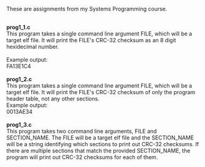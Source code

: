 These are assignments from my Systems Programming course.<br><br>

<b>prog1_1.c</b><br>
This program takes a single command line argument FILE, which will be a target elf file. It will print the FILE's CRC-32 checksum as an 8 digit hexidecimal number.
<br><br>
Example output:<br>
FA13E1C4
<br><br>
<b>prog1_2.c</b><br>
This program takes a single command line argument FILE, which will be a target elf file. It will print the FILE's CRC-32 checksum of only the program header table, not any other sections.<br>
Example output:<br>
0013AE34
<br><br>
<b>prog1_3.c</b><br>
This program takes two command line arguments, FILE and SECTION_NAME. The FILE will be a target elf file and the SECTION_NAME will be a string identifying which sections to print out CRC-32 checksums. If there are multiple sections that match the provided SECTION_NAME, the program will print out CRC-32 checksums for each of
them.
